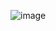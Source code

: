 ![image](https://github.com/creepereye1204/TIL/assets/112455232/a5e61bfa-aea1-4512-8046-b6d65a0c3192)
